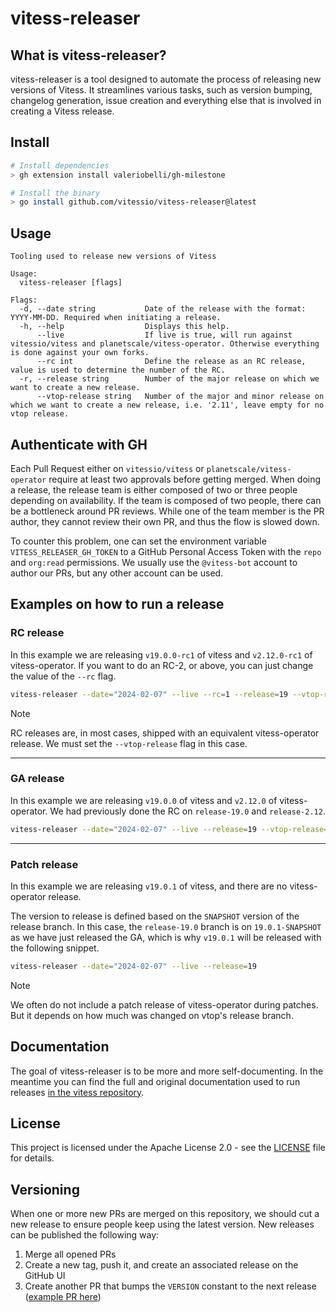 # vitess-releaser

## What is vitess-releaser?

vitess-releaser is a tool designed to automate the process of releasing new versions of Vitess. 
It streamlines various tasks, such as version bumping, changelog generation, issue creation and everything else that is involved in creating a Vitess release.

## Install

```bash
# Install dependencies
> gh extension install valeriobelli/gh-milestone

# Install the binary
> go install github.com/vitessio/vitess-releaser@latest
```

## Usage
```
Tooling used to release new versions of Vitess

Usage:
  vitess-releaser [flags]

Flags:
  -d, --date string           Date of the release with the format: YYYY-MM-DD. Required when initiating a release.
  -h, --help                  Displays this help.
      --live                  If live is true, will run against vitessio/vitess and planetscale/vitess-operator. Otherwise everything is done against your own forks.
      --rc int                Define the release as an RC release, value is used to determine the number of the RC.
  -r, --release string        Number of the major release on which we want to create a new release.
      --vtop-release string   Number of the major and minor release on which we want to create a new release, i.e. '2.11', leave empty for no vtop release.
```

## Authenticate with GH

Each Pull Request either on `vitessio/vitess` or `planetscale/vitess-operator` require at least two approvals before getting merged.
When doing a release, the release team is either composed of two or three people depending on availability.
If the team is composed of two people, there can be a bottleneck around PR reviews. While one of the team member is the PR author, they
cannot review their own PR, and thus the flow is slowed down.

To counter this problem, one can set the environment variable `VITESS_RELEASER_GH_TOKEN` to a GitHub Personal Access Token with the `repo` and `org:read` permissions.
We usually use the `@vitess-bot` account to author our PRs, but any other account can be used.

## Examples on how to run a release

### RC release

In this example we are releasing `v19.0.0-rc1` of vitess and `v2.12.0-rc1` of vitess-operator. If you want to do an RC-2, or above, you can just change the value of the `--rc` flag.

```bash
vitess-releaser --date="2024-02-07" --live --rc=1 --release=19 --vtop-release=2.12
```

> [!NOTE]
> RC releases are, in most cases, shipped with an equivalent vitess-operator release. We must set the `--vtop-release` flag in this case.

----
### GA release

In this example we are releasing `v19.0.0` of vitess and `v2.12.0` of vitess-operator. We had previously done the RC on `release-19.0` and `release-2.12`.

```bash
vitess-releaser --date="2024-02-07" --live --release=19 --vtop-release=2.12
```

----
### Patch release

In this example we are releasing `v19.0.1` of vitess, and there are no vitess-operator release.

The version to release is defined based on the `SNAPSHOT` version of the release branch.
In this case, the `release-19.0` branch is on `19.0.1-SNAPSHOT` as we have just released the GA, which is why `v19.0.1` will be released with the following snippet.

```bash
vitess-releaser --date="2024-02-07" --live --release=19
```

> [!NOTE]
> We often do not include a patch release of vitess-operator during patches. But it depends on how much was changed on vtop's release branch.

## Documentation

The goal of vitess-releaser is to be more and more self-documenting.
In the meantime you can find the full and original documentation used to run releases [in the vitess repository](https://github.com/vitessio/vitess/tree/main/doc/internal/release).

## License

This project is licensed under the Apache License 2.0 - see the [LICENSE](LICENSE) file for details.

## Versioning

When one or more new PRs are merged on this repository, we should cut a new release to ensure people keep using the latest version.
New releases can be published the following way:

1. Merge all opened PRs
2. Create a new tag, push it, and create an associated release on the GitHub UI
3. Create another PR that bumps the `VERSION` constant to the next release ([example PR here](https://github.com/vitessio/vitess-releaser/pull/124))